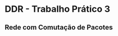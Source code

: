 DDR - Trabalho Prático 3
========================



Rede com Comutação de Pacotes
-----------------------------

